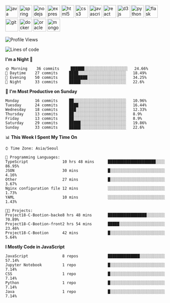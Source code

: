 <p align="left">
    <img src="https://devicons.github.io/devicon/devicon.git/icons/java/java-original-wordmark.svg" alt="java" width="40" height="40"/>
    <img src="https://www.vectorlogo.zone/logos/springio/springio-icon.svg" alt="spring" width="40" height="40"/>
    <img src="https://devicons.github.io/devicon/devicon.git/icons/nodejs/nodejs-original-wordmark.svg" alt="nodejs" width="40" height="40"/>
    <img src="https://devicons.github.io/devicon/devicon.git/icons/express/express-original-wordmark.svg" alt="express" width="40" height="40"/>
    <img src="https://devicons.github.io/devicon/devicon.git/icons/html5/html5-original-wordmark.svg" alt="html5" width="40" height="40"/>
    <img src="https://devicons.github.io/devicon/devicon.git/icons/css3/css3-original-wordmark.svg" alt="css3" width="40" height="40"/>
    <img src="https://devicons.github.io/devicon/devicon.git/icons/javascript/javascript-original.svg" alt="javascript" width="40" height="40"/>
    <img src="https://devicons.github.io/devicon/devicon.git/icons/react/react-original-wordmark.svg" alt="react" width="40" height="40"/>
    <img src="https://devicons.github.io/devicon/devicon.git/icons/d3js/d3js-original.svg" alt="d3js" width="40" height="40"/>
    <img src="https://devicons.github.io/devicon/devicon.git/icons/python/python-original.svg" alt="python" width="40" height="40"/>
    <img src="https://www.vectorlogo.zone/logos/pocoo_flask/pocoo_flask-icon.svg" alt="flask" width="40" height="40"/>
    <img src="https://www.vectorlogo.zone/logos/git-scm/git-scm-icon.svg" alt="git" width="40" height="40"/>
    <img src="https://devicons.github.io/devicon/devicon.git/icons/docker/docker-original-wordmark.svg" alt="docker" width="40" height="40"/>
    <img src="https://devicons.github.io/devicon/devicon.git/icons/oracle/oracle-original.svg" alt="oracle" width="40" height="40"/>
    <img src="https://devicons.github.io/devicon/devicon.git/icons/mongodb/mongodb-original-wordmark.svg" alt="mongodb" width="40" height="40"/>
</p>

<!--START_SECTION:waka-->
![Profile Views](http://img.shields.io/badge/Profile%20Views-3-blue)

![Lines of code](https://img.shields.io/badge/From%20Hello%20World%20I%27ve%20Written-108007%20lines%20of%20code-blue)

**I'm a Night 🦉** 

```text
🌞 Morning    36 commits     ██████░░░░░░░░░░░░░░░░░░░   24.66% 
🌆 Daytime    27 commits     ████░░░░░░░░░░░░░░░░░░░░░   18.49% 
🌃 Evening    50 commits     ████████░░░░░░░░░░░░░░░░░   34.25% 
🌙 Night      33 commits     █████░░░░░░░░░░░░░░░░░░░░   22.6%

```
📅 **I'm Most Productive on Sunday** 

```text
Monday       16 commits     ██░░░░░░░░░░░░░░░░░░░░░░░   10.96% 
Tuesday      24 commits     ████░░░░░░░░░░░░░░░░░░░░░   16.44% 
Wednesday    18 commits     ███░░░░░░░░░░░░░░░░░░░░░░   12.33% 
Thursday     13 commits     ██░░░░░░░░░░░░░░░░░░░░░░░   8.9% 
Friday       13 commits     ██░░░░░░░░░░░░░░░░░░░░░░░   8.9% 
Saturday     29 commits     █████░░░░░░░░░░░░░░░░░░░░   19.86% 
Sunday       33 commits     █████░░░░░░░░░░░░░░░░░░░░   22.6%

```


📊 **This Week I Spent My Time On** 

```text
⌚︎ Time Zone: Asia/Seoul

💬 Programming Languages: 
TypeScript               10 hrs 48 mins      █████████████████████░░░░   86.95% 
JSON                     30 mins             █░░░░░░░░░░░░░░░░░░░░░░░░   4.16% 
Other                    27 mins             █░░░░░░░░░░░░░░░░░░░░░░░░   3.67% 
Nginx configuration file 12 mins             ░░░░░░░░░░░░░░░░░░░░░░░░░   1.73% 
YAML                     10 mins             ░░░░░░░░░░░░░░░░░░░░░░░░░   1.43%

🐱‍💻 Projects: 
Project18-C-Bootion-backe8 hrs 48 mins       █████████████████░░░░░░░░   70.89% 
Project18-C-Bootion-front2 hrs 54 mins       █████░░░░░░░░░░░░░░░░░░░░   23.46% 
Project18-C-Bootion      42 mins             █░░░░░░░░░░░░░░░░░░░░░░░░   5.64%

```

**I Mostly Code in JavaScript** 

```text
JavaScript               8 repos             ██████████████░░░░░░░░░░░   57.14% 
Jupyter Notebook         1 repo              █░░░░░░░░░░░░░░░░░░░░░░░░   7.14% 
CSS                      1 repo              █░░░░░░░░░░░░░░░░░░░░░░░░   7.14% 
Python                   1 repo              █░░░░░░░░░░░░░░░░░░░░░░░░   7.14% 
Java                     1 repo              █░░░░░░░░░░░░░░░░░░░░░░░░   7.14%

```



<!--END_SECTION:waka-->
